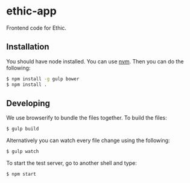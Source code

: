 # ethic-app
Frontend code for Ethic.


## Installation

You should have node installed. You can use [nvm](https://github.com/creationix/nvm).
Then you can do the following:
```bash
$ npm install -g gulp bower
$ npm install .
```


## Developing

We use browserify to bundle the files together. To build the files:
```bash
$ gulp build
```
Alternatively you can watch every file change using the following:
```bash
$ gulp watch
```

To start the test server, go to another shell and type:
```bash
$ npm start
```
